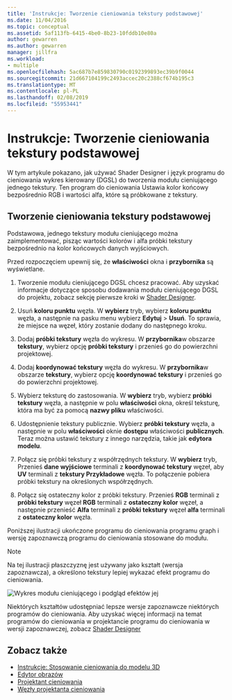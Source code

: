 ```yaml
---
title: 'Instrukcje: Tworzenie cieniowania tekstury podstawowej'
ms.date: 11/04/2016
ms.topic: conceptual
ms.assetid: 5af113fb-6415-4be0-8b23-10fddb10e80a
author: gewarren
ms.author: gewarren
manager: jillfra
ms.workload:
- multiple
ms.openlocfilehash: 5ac687b7e859830790c0192399893ec39b9f0044
ms.sourcegitcommit: 21d667104199c2493accec20c2388cf674b195c3
ms.translationtype: MT
ms.contentlocale: pl-PL
ms.lasthandoff: 02/08/2019
ms.locfileid: "55953441"
---
```

# <a name="how-to-create-a-basic-texture-shader"></a>Instrukcje: Tworzenie cieniowania tekstury podstawowej

W tym artykule pokazano, jak używać Shader Designer i język programu do cieniowania wykres kierowany (DGSL) do tworzenia modułu cieniującego jednego tekstury. Ten program do cieniowania Ustawia kolor końcowy bezpośrednio RGB i wartości alfa, które są próbkowane z tekstury.

## <a name="create-a-basic-texture-shader"></a>Tworzenie cieniowania tekstury podstawowej

Podstawowa, jednego tekstury modułu cieniującego można zaimplementować, pisząc wartości kolorów i alfa próbki tekstury bezpośrednio na kolor końcowych danych wyjściowych.

Przed rozpoczęciem upewnij się, że **właściwości** okna i **przybornika** są wyświetlane.

1.  Tworzenie modułu cieniującego DGSL chcesz pracować. Aby uzyskać informacje dotyczące sposobu dodawania modułu cieniującego DGSL do projektu, zobacz sekcję pierwsze kroki w [Shader Designer](../designers/shader-designer.md).

2.  Usuń **koloru punktu** węzła. W **wybierz** tryb, wybierz **koloru punktu** węzła, a następnie na pasku menu wybierz **Edytuj** > **Usuń**. To sprawia, że miejsce na węzeł, który zostanie dodany do następnego kroku.

3.  Dodaj **próbki tekstury** węzła do wykresu. W **przybornika**w obszarze **tekstury**, wybierz opcję **próbki tekstury** i przenieś go do powierzchni projektowej.

4.  Dodaj **koordynować tekstury** węzła do wykresu. W **przybornika**w obszarze **tekstury**, wybierz opcję **koordynować tekstury** i przenieś go do powierzchni projektowej.

5.  Wybierz teksturę do zastosowania. W **wybierz** tryb, wybierz **próbki tekstury** węzła, a następnie w polu **właściwości** okna, określ teksturę, która ma być za pomocą **nazwy pliku**  właściwości.

6.  Udostępnienie tekstury publicznie. Wybierz **próbki tekstury** węzła, a następnie w polu **właściwości** oknie **dostępu** właściwości **publicznych**. Teraz można ustawić tekstury z innego narzędzia, takie jak **edytora modelu**.

7.  Połącz się próbki tekstury z współrzędnych tekstury. W **wybierz** tryb, Przenieś **dane wyjściowe** terminali z **koordynować tekstury** węzeł, aby **UV** terminali z **tekstury Przykładowe** węzła. To połączenie pobiera próbki tekstury na określonych współrzędnych.

8.  Połącz się ostateczny kolor z próbki tekstury. Przenieś **RGB** terminali z **próbki tekstury** węzeł **RGB** terminali z **ostateczny kolor** węzeł, a następnie przenieść **Alfa** terminali z **próbki tekstury** węzeł **alfa** terminali z **ostateczny kolor** węzła.

Poniższej ilustracji ukończone programu do cieniowania programu graph i wersję zapoznawczą programu do cieniowania stosowane do modułu.

> [!NOTE]
> Na tej ilustracji płaszczyznę jest używany jako kształt (wersja zapoznawcza), a określono tekstury lepiej wykazać efekt programu do cieniowania.

![Wykres modułu cieniującego i podgląd efektów jej](../designers/media/digit-texture-effect.png)

Niektórych kształtów udostępniać lepsze wersje zapoznawcze niektórych programów do cieniowania. Aby uzyskać więcej informacji na temat programów do cieniowania w projektancie programu do cieniowania w wersji zapoznawczej, zobacz [Shader Designer](../designers/shader-designer.md)

## <a name="see-also"></a>Zobacz także

- [Instrukcje: Stosowanie cieniowania do modelu 3D](../designers/how-to-apply-a-shader-to-a-3-d-model.md)
- [Edytor obrazów](../designers/image-editor.md)
- [Projektant cieniowania](../designers/shader-designer.md)
- [Węzły projektanta cieniowania](../designers/shader-designer-nodes.md)
